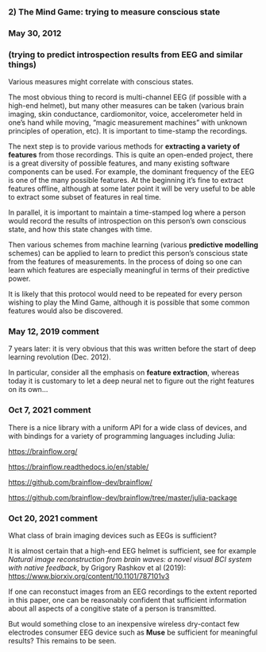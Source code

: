 ### 2) The Mind Game: trying to measure conscious state

### May 30, 2012

### (trying to predict introspection results from EEG and similar things)

Various measures might correlate with conscious states.

The most obvious thing to record is multi-channel EEG (if possible with a high-end helmet), but many other measures can be taken (various brain imaging, skin conductance, cardiomonitor, voice, accelerometer held in one’s hand while moving, “magic measurement machines” with unknown principles of operation, etc). It is important to time-stamp the recordings.

The next step is to provide various methods for **extracting a variety of features** from those recordings. This is quite an open-ended project, there is a great diversity of possible features, and many existing software components can be used. For example, the dominant frequency of the EEG is one of the many possible features. At the beginning it’s fine to extract features offline, although at some later point it will be very useful to be able to extract some subset of features in real time.

In parallel, it is important to maintain a time-stamped log where a person would record the results of introspection on this person’s own conscious state, and how this state changes with time.

Then various schemes from machine learning (various **predictive modelling** schemes) can be applied to learn to predict this person’s conscious state from the features of measurements. In the process of doing so one can learn which features are especially meaningful in terms of their predictive power.

It is likely that this protocol would need to be repeated for every person wishing to play the Mind Game, although it is possible that some common features would also be discovered.

### May 12, 2019 comment

7 years later: it is very obvious that this was written before the start of deep learning revolution (Dec. 2012).

In particular, consider all the emphasis on **feature extraction**, whereas today it is customary to let a deep neural net to figure out the right features on its own...

### Oct 7, 2021 comment

There is a nice library with a uniform API for a wide class of devices, and with bindings for a variety of programming languages including Julia:

https://brainflow.org/

https://brainflow.readthedocs.io/en/stable/

https://github.com/brainflow-dev/brainflow/

https://github.com/brainflow-dev/brainflow/tree/master/julia-package

### Oct 20, 2021 comment

What class of brain imaging devices such as EEGs is sufficient? 

It is almost certain that a high-end EEG helmet is sufficient, see for example
_Natural image reconstruction from brain waves: a novel visual BCI system with native feedback_,
by Grigory Rashkov et al (2019): https://www.biorxiv.org/content/10.1101/787101v3

If one can reconstuct images from an EEG recordings to the extent reported in this paper,
one can be reasonably confident that sufficient information about all aspects of
a congitive state of a person is transmitted.

But would something close to an inexpensive wireless dry-contact few electrodes consumer EEG device
such as **Muse** be sufficient for meaningful results? This remains to be seen.
